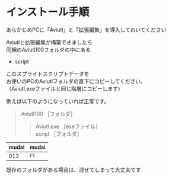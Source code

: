 # インストール手順

あらかじめPCに「Aviutl」と「拡張編集」を導入しておいてください

Aviutlと拡張編集が構築できましたら  
同梱のAviutl100フォルダの中にある

- script

このスプライトスクリプトデータを  
お使いのPCのAviutlフォルダの直下にコピーしてください。  
（Aviutl.exeファイルと同じ階層にコピーします）

例えば以下のようになっていれば正常です。
> Aviutl100 ［フォルダ］
>> Aviutl.exe ［exeファイル］  
>> script ［フォルダ］  

| mudai | mudai |
---|---
| 012 | <img src="img/icon_aviutl.png" style="width:1em; height:1em"> |


既存のフォルダがある場合は、混ぜてしまって大丈夫です
